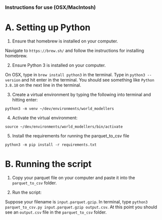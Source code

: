 ### Instructions for use (OSX/MacIntosh)

# A. Setting up Python

1. Ensure that homebrew is installed on your computer.

Navigate to `https://brew.sh/` and follow the instructions for installing homebrew.

2. Ensure Python 3 is installed on your computer.

On OSX, type in `brew install python3` in the terminal.
Type in `python3 --version` and hit enter in the terminal.
You should see something like `Python 3.8.10` on the next line in the terminal.

3. Create a virtual environment by typing the following into terminal and hitting enter:

`python3 -m venv ~/dev/environments/world_modellers`

4. Activate the virtual environment:

`source ~/dev/environments/world_modellers/bin/activate`

5. Install the requirements for running the parquet_to_csv file

`python3 -m pip install -r requirements.txt`

# B. Running the script

1. Copy your parquet file on your computer and paste it into the `parquet_to_csv` folder.

2. Run the script:

Suppose your filename is `input.parquet.gzip`.
In terminal, type `python3 parquet_to_csv.py input.parquet.gzip output.csv`.
At this point you should see an `output.csv` file in the `parquet_to_csv` folder.